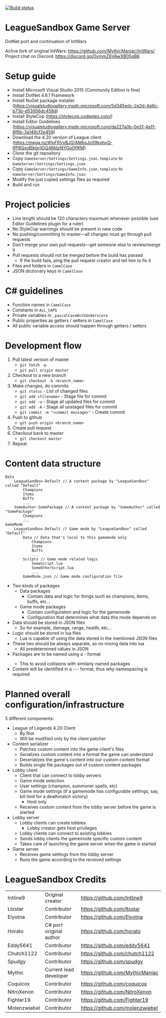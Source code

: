 [![Build status](https://ci.appveyor.com/api/projects/status/7olahkndcs3r295p?svg=true)](https://ci.appveyor.com/project/MythicManiac/gameserver)
# LeagueSandbox Game Server
DotNet port and continuation of IntWars

Active fork of original IntWars: https://github.com/MythicManiac/IntWars/  
Project chat on Discord: https://discord.gg/0vmmZ6VAwXB05gB6

# Setup guide
* Install Microsoft Visual Studio 2015 (Community Edition is fine)
* Install DotNet 4.6.1 Framework
* Install NuGet package installer (https://visualstudiogallery.msdn.microsoft.com/5d345edc-2e2d-4a9c-b73b-d53956dc458d)
* Install StyleCop (https://stylecop.codeplex.com/)
* Install Editor Guidelines (https://visualstudiogallery.msdn.microsoft.com/da227a0b-0e31-4a11-8f6b-3a149cf2e459)
* Download the 4.20 version of League client (https://mega.nz/#!pFRVxBJQ!AMbsJnS9kqhvQ-tfP8QxoBikbrjlGQ4MdzNYGo0fIKM)
* Clone the git repository
* Copy `GameServer/Settings/Settings.json.template` to `GameServer/Settings/Settings.json`
* Copy `GameServer/Settings/GameInfo.json.template` to `GameServer/Settings/GameInfo.json`
* Modify the just copied settings files as required
* Build and run

# Project policies
* Line length should be 120 characters maximum whenever possible (use Editor Guidelines plugin for a ruler)
* No StyleCop warnings should be present in new code
* No pushing/committing to master—all changes must go through pull requests
* Don't merge your own pull requests—get someone else to review/merge it
* Pull requests should not be merged before the build has passed
    * If the build fails, ping the pull request creator and tell him to fix it
* Files and folders in `CamelCase`
* JSON dictionary keys in `CamelCase`

# C# guidelines
* Function names in `CamelCase`
* Constants in `ALL_CAPS`
* Private variables in `_pascalCaseWithUnderscore`
* Public properties as getters / setters in `CamelCase`
* All public variable access should happen through getters / setters

# Development flow
1. Pull latest version of master
    * `git fetch -p`
    * `git pull origin master`
2. Checkout to a new branch
    * `git checkout -b <branch_name>`
3. Make changes, do commits
    * `git status` - List of changed files
    * `git add <filename>` - Stage file for commit
    * `git add -u` - Stage all updated files for commit
    * `git add -A` - Stage all unstaged files for commit
    * `git commit -m "<commit message>"` - Create commit
4. Push to github
    * `git push origin <branch_name>`
5. Create pull request
6. Checkout back to master
    * `git checkout master`
7. Repeat

# Content data structure
```
Data
    LeagueSandbox-Default // A content package by "LeagueSandbox" called "Default"
        Champions
        Items
        Buffs
        ...
    SomeAuthor-SomePackage // A content package by "SomeAuthor" called "SomePackage"
        Champions
        ...
GameMode
    LeagueSandbox-Default // Game mode by "LeagueSandbox" called "Default"
        Data // Data that's local to this gamemode only
            Champions
            Items
            Buffs
            ...
        Scripts // Game mode related logic
            SomeScript.lua
            SomeOtherScript.lua
            ...
        GameMode.json // Game mode configuration file
```
* Two kinds of packages
    * Data packages
        * Contain data and logic for things such as champions, items, buffs, etc...
    * Game mode packages
        * Contain configuration and logic for the gamemode
        * Configuration that determines what data this mode depends on
* Data should be stored in JSON files
	* So for example, damage, range, health, etc...
* Logic should be stored in lua files
	* Lua is capable of using the data stored in the mentioned JSON files
* These two should be always separate, so no mixing data into lua
	* All predetermined values in JSON
* Packages are to be named using a <authorname>-<packagename> format
    * This to avoid collisions with similarly named packages
* Content will be identified in a <Author>-<Package>-<Type>-<Name> format, thus why namespacing is required
    
# Planned overall configuration/infrastructure
5 different components:
* League of Legends 4.20 Client
    * By Riot
    * Will be modified only by the client patcher
* Content serializer
    * Patches custom content into the game client's files
    * Serializes custom content into a format the game can understand
    * Deserializes the game's content into our custom content format
    * Builds single file packages out of custom content packages
* Lobby client
    * Client that can connect to lobby servers
    * Game mode selection
    * User settings (champion, summoner spells, etc)
    * Game mode settings (if a gamemode has configurable settings, say, kill limit for a deathmatch victory)
        * Host only
    * Receives custom content from the lobby server before the game is started
* Lobby server
    * Lobby clients can create lobbies
        * Lobby creator gets host privileges
    * Lobby clients can connect to existing lobbies
    * Sends lobby clients the gamemode specific custom content
    * Takes care of launching the game server when the game is started
* Game server
    * Receives game settings from the lobby server
    * Runs the game according to the received settings

# LeagueSandbox Credits
|              |                         |                                 |
|--------------|-------------------------|---------------------------------|
| Intline9     | Original creator        | https://github.com/Intline9     |
| Ltsstar      | Contributor             | https://github.com/ltsstar      |
| Elyotna      | Contributor             | https://github.com/Elyotna      |
| Horato       | C# port original author | https://github.com/horato       |
| Eddy5641     | Contributor             | https://github.com/eddy5641     |
| Chutch1122   | Contributor             | https://github.com/chutch1122   |
| Spudgy       | Contributor             | https://github.com/spudgy       |
| Mythic       | Current lead developer  | https://github.com/MythicManiac |
| Coquicox     | Contributor             | https://github.com/coquicox     |
| NitroXenon   | Contributor             | https://github.com/NitroXenon   |
| Fighter19    | Contributor             | https://github.com/Fighter19    |
| Molenzwiebel | Contributor             | https://github.com/molenzwiebel |
